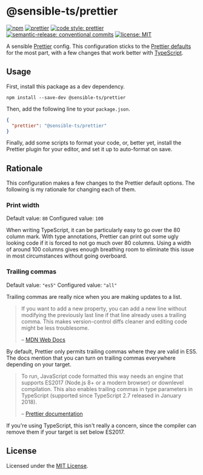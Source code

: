 # @sensible-ts/prettier

[![npm](https://img.shields.io/npm/v/@sensible-ts/prettier/latest)](https://www.npmjs.com/package/@sensible-ts/prettier)
[![prettier](https://img.shields.io/npm/dependency-version/@sensible-ts/prettier/peer/prettier)](https://github.com/prettier/prettier)
[![code style: prettier](https://img.shields.io/badge/code_style-prettier-ff69b4.svg)](https://github.com/prettier/prettier)
[![semantic-release: conventional commits](https://img.shields.io/badge/semantic_release-conventional_commits-e10079?logo=semantic-release)](https://github.com/semantic-release/semantic-release)
[![license: MIT](https://img.shields.io/npm/l/@sensible-ts/prettier)](LICENSE)

A sensible [Prettier] config. This configuration sticks to the [Prettier defaults] for the most part, with a few changes that work better with [TypeScript].

## Usage

First, install this package as a dev dependency.

```shell
npm install --save-dev @sensible-ts/prettier
```

Then, add the following line to your `package.json`.

```json
{
  "prettier": "@sensible-ts/prettier"
}
```

Finally, add some scripts to format your code, or, better yet, install the Prettier plugin for your editor, and set it up to auto-format on save.

## Rationale

This configuration makes a few changes to the Prettier default options. The following is my rationale for changing each of them.

### Print width

Default value: `80`
Configured value: `100`

When writing TypeScript, it can be particularly easy to go over the 80 column mark. With type annotations, Prettier can print out some ugly looking code if it is forced to not go much over 80 columns. Using a width of around 100 columns gives enough breathing room to eliminate this issue in most circumstances without going overboard.

### Trailing commas

Default value: `"es5"`
Configured value: `"all"`

Trailing commas are really nice when you are making updates to a list.

> If you want to add a new property, you can add a new line without modifying the previously last line if that line already uses a trailing comma. This makes version-control diffs cleaner and editing code might be less troublesome.
>
> – [MDN Web Docs][mdn trailing commas]

By default, Prettier only permits trailing commas where they are valid in ES5. The docs mention that you can turn on trailing commas everywhere depending on your target.

> To run, JavaScript code formatted this way needs an engine that supports ES2017 (Node.js 8+ or a modern browser) or downlevel compilation. This also enables trailing commas in type parameters in TypeScript (supported since TypeScript 2.7 released in January 2018).
>
> – [Prettier documentation][prettier trailing commas]

If you're using TypeScript, this isn't really a concern, since the compiler can remove them if your target is set below ES2017.

## License

Licensed under the [MIT License](LICENSE).

[prettier]: https://prettier.io/
[prettier defaults]: https://prettier.io/docs/en/options.html
[typescript]: https://www.typescriptlang.org/
[mdn trailing commas]: https://developer.mozilla.org/en-US/docs/Web/JavaScript/Reference/Trailing_commas
[prettier trailing commas]: https://prettier.io/docs/en/options.html#trailing-commas
